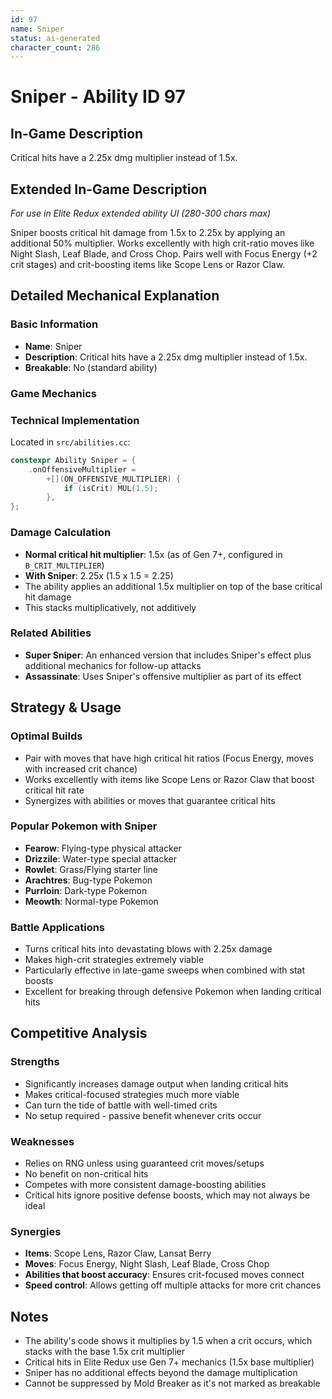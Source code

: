 ```yaml
---
id: 97
name: Sniper
status: ai-generated
character_count: 286
---
```


# Sniper - Ability ID 97

## In-Game Description
Critical hits have a 2.25x dmg multiplier instead of 1.5x.

## Extended In-Game Description
*For use in Elite Redux extended ability UI (280-300 chars max)*

Sniper boosts critical hit damage from 1.5x to 2.25x by applying an additional 50% multiplier. Works excellently with high crit-ratio moves like Night Slash, Leaf Blade, and Cross Chop. Pairs well with Focus Energy (+2 crit stages) and crit-boosting items like Scope Lens or Razor Claw.

## Detailed Mechanical Explanation

### Basic Information
- **Name**: Sniper
- **Description**: Critical hits have a 2.25x dmg multiplier instead of 1.5x.
- **Breakable**: No (standard ability)

### Game Mechanics

### Technical Implementation
Located in `src/abilities.cc`:
```cpp
constexpr Ability Sniper = {
    .onOffensiveMultiplier =
        +[](ON_OFFENSIVE_MULTIPLIER) {
            if (isCrit) MUL(1.5);
        },
};
```

### Damage Calculation
- **Normal critical hit multiplier**: 1.5x (as of Gen 7+, configured in `B_CRIT_MULTIPLIER`)
- **With Sniper**: 2.25x (1.5 x 1.5 = 2.25)
- The ability applies an additional 1.5x multiplier on top of the base critical hit damage
- This stacks multiplicatively, not additively

### Related Abilities
- **Super Sniper**: An enhanced version that includes Sniper's effect plus additional mechanics for follow-up attacks
- **Assassinate**: Uses Sniper's offensive multiplier as part of its effect

## Strategy & Usage

### Optimal Builds
- Pair with moves that have high critical hit ratios (Focus Energy, moves with increased crit chance)
- Works excellently with items like Scope Lens or Razor Claw that boost critical hit rate
- Synergizes with abilities or moves that guarantee critical hits

### Popular Pokemon with Sniper
- **Fearow**: Flying-type physical attacker
- **Drizzile**: Water-type special attacker  
- **Rowlet**: Grass/Flying starter line
- **Arachtres**: Bug-type Pokemon
- **Purrloin**: Dark-type Pokemon
- **Meowth**: Normal-type Pokemon

### Battle Applications
- Turns critical hits into devastating blows with 2.25x damage
- Makes high-crit strategies extremely viable
- Particularly effective in late-game sweeps when combined with stat boosts
- Excellent for breaking through defensive Pokemon when landing critical hits

## Competitive Analysis

### Strengths
- Significantly increases damage output when landing critical hits
- Makes critical-focused strategies much more viable
- Can turn the tide of battle with well-timed crits
- No setup required - passive benefit whenever crits occur

### Weaknesses  
- Relies on RNG unless using guaranteed crit moves/setups
- No benefit on non-critical hits
- Competes with more consistent damage-boosting abilities
- Critical hits ignore positive defense boosts, which may not always be ideal

### Synergies
- **Items**: Scope Lens, Razor Claw, Lansat Berry
- **Moves**: Focus Energy, Night Slash, Leaf Blade, Cross Chop
- **Abilities that boost accuracy**: Ensures crit-focused moves connect
- **Speed control**: Allows getting off multiple attacks for more crit chances


## Notes
- The ability's code shows it multiplies by 1.5 when a crit occurs, which stacks with the base 1.5x crit multiplier
- Critical hits in Elite Redux use Gen 7+ mechanics (1.5x base multiplier)
- Sniper has no additional effects beyond the damage multiplication
- Cannot be suppressed by Mold Breaker as it's not marked as breakable